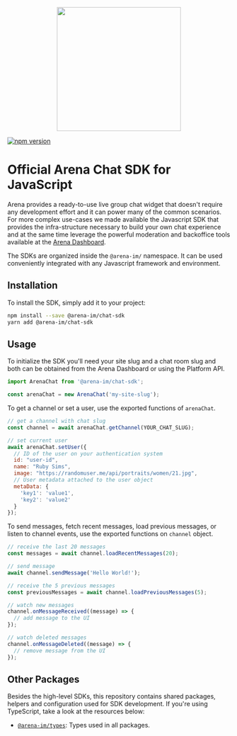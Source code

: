 <p align="center">
  <a href="https://arena.im" target="_blank" align="center">
    <img src="https://dashboard-sandbox.arena.im/js/imgs/arena-logo-purple.png" width="280">
  </a>
  <br />
</p>

[![npm version](https://img.shields.io/npm/v/@arena-im/chat-sdk.svg)](https://www.npmjs.com/package/@arena-im/chat-sdk)

# Official Arena Chat SDK for JavaScript

Arena provides a ready-to-use live group chat widget that doesn't require any development effort and it can power many of the common scenarios. For more complex use-cases we made available the Javascript SDK that provides the infra-structure necessary to build your own chat experience and at the same time leverage the powerful moderation and backoffice tools available at the [Arena Dashboard](https://dashboard.arena.im).

The SDKs are organized inside the `@arena-im/` namespace. It can be used conveniently integrated with any Javascript framework and environment.

## Installation

To install the SDK, simply add it to your project:

```sh
npm install --save @arena-im/chat-sdk
yarn add @arena-im/chat-sdk
```

## Usage

To initialize the SDK you'll need your site slug and a chat room slug and both can be obtained from the Arena Dashboard or using the Platform API.

```javascript
import ArenaChat from '@arena-im/chat-sdk';

const arenaChat = new ArenaChat('my-site-slug');
```

To get a channel or set a user, use the exported functions of `arenaChat`.

```javascript
// get a channel with chat slug
const channel = await arenaChat.getChannel(YOUR_CHAT_SLUG);

// set current user
await arenaChat.setUser({
  // ID of the user on your authentication system
  id: "user-id",
  name: "Ruby Sims",
  image: "https://randomuser.me/api/portraits/women/21.jpg",
  // User metadata attached to the user object
  metaData: {
    'key1': 'value1',
    'key2': 'value2'
  }
});
```

To send messages, fetch recent messages, load previous messages, or listen to channel events, use the exported functions on `channel` object.

```javascript
// receive the last 20 messages
const messages = await channel.loadRecentMessages(20);

// send message
await channel.sendMessage('Hello World!');

// receive the 5 previous messages
const previousMessages = await channel.loadPreviousMessages(5);

// watch new messages
channel.onMessageReceived((message) => {
  // add message to the UI
});

// watch deleted messages
channel.onMessageDeleted((message) => {
  // remove message from the UI
});

```

## Other Packages

Besides the high-level SDKs, this repository contains shared packages, helpers and configuration used for SDK
development. If you're using TypeScript, take a look at the resources below:

- [`@arena-im/types`](https://github.com/stationfy/arena-chat-sdk/tree/master/packages/types): Types used in all packages.
